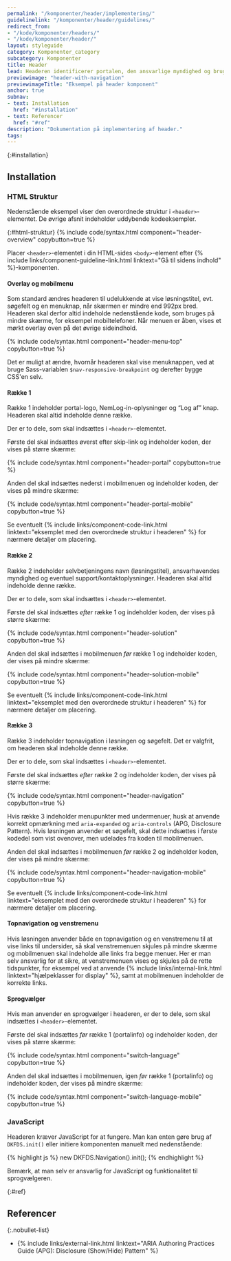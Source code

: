 ```yaml
---
permalink: "/komponenter/header/implementering/"
guidelinelink: "/komponenter/header/guidelines/"
redirect_from:
- "/kode/komponenter/headers/"
- "/kode/komponenter/header/"
layout: styleguide
category: Komponenter_category
subcategory: Komponenter
title: Header
lead: Headeren identificerer portalen, den ansvarlige myndighed og brugeren, der er logget ind med NemLog-in. Den fungerer også til navigation og overordnet styring af selvbetjeningsløsningen.
previewimage: "header-with-navigation"
previewimageTitle: "Eksempel på header komponent"
anchor: true
subnav:
- text: Installation
  href: "#installation"
- text: Referencer
  href: "#ref"
description: "Dokumentation på implementering af header."
tags:
---
```


{:#installation}
## Installation

### HTML Struktur

Nedenstående eksempel viser den overordnede struktur i `<header>`-elementet. De øvrige afsnit indeholder uddybende kodeeksempler.

{:#html-struktur}
{% include code/syntax.html component="header-overview" copybutton=true %}

Placer `<header>`-elementet i din HTML-sides `<body>`-element efter {% include links/component-guideline-link.html linktext="Gå til sidens indhold" %}-komponenten.

#### Overlay og mobilmenu

Som standard ændres headeren til udelukkende at vise løsningstitel, evt. søgefelt og en menuknap, når skærmen er mindre end 992px bred. Headeren skal derfor altid indeholde nedenstående kode, som bruges på mindre skærme, for eksempel mobiltelefoner. Når menuen er åben, vises et mørkt overlay oven på det øvrige sideindhold.

{% include code/syntax.html component="header-menu-top" copybutton=true %}

Det er muligt at ændre, hvornår headeren skal vise menuknappen, ved at bruge Sass-variablen `$nav-responsive-breakpoint` og derefter bygge CSS'en selv.

#### Række 1

Række 1 indeholder portal-logo, NemLog-in-oplysninger og “Log af” knap. Headeren skal altid indeholde denne række.

Der er to dele, som skal indsættes i `<header>`-elementet. 

Første del skal indsættes øverst efter skip-link og indeholder koden, der vises på større skærme:

{% include code/syntax.html component="header-portal" copybutton=true %}

Anden del skal indsættes nederst i mobilmenuen og indeholder koden, der vises på mindre skærme:

{% include code/syntax.html component="header-portal-mobile" copybutton=true %}

Se eventuelt {% include links/component-code-link.html linktext="eksemplet med den overordnede struktur i headeren" %} for nærmere detaljer om placering.

#### Række 2

Række 2 indeholder selvbetjeningens navn (løsningstitel), ansvarhavendes myndighed og eventuel support/kontaktoplysninger. Headeren skal altid indeholde denne række.

Der er to dele, som skal indsættes i `<header>`-elementet. 

Første del skal indsættes <em>efter</em> række 1 og indeholder koden, der vises på større skærme:

{% include code/syntax.html component="header-solution" copybutton=true %}

Anden del skal indsættes i mobilmenuen <em>før</em> række 1 og indeholder koden, der vises på mindre skærme:

{% include code/syntax.html component="header-solution-mobile" copybutton=true %}

Se eventuelt {% include links/component-code-link.html linktext="eksemplet med den overordnede struktur i headeren" %} for nærmere detaljer om placering.

#### Række 3

Række 3 indeholder topnavigation i løsningen og søgefelt. Det er valgfrit, om headeren skal indeholde denne række.

Der er to dele, som skal indsættes i `<header>`-elementet. 

Første del skal indsættes <em>efter</em> række 2 og indeholder koden, der vises på større skærme:

{% include code/syntax.html component="header-navigation" copybutton=true %}

Hvis række 3 indeholder menupunkter med undermenuer, husk at anvende korrekt opmærkning med `aria-expanded` og `aria-controls` (APG, Disclosure Pattern). Hvis løsningen anvender et søgefelt, skal dette indsættes i første kodedel som vist ovenover, men udelades fra koden til mobilmenuen. 

Anden del skal indsættes i mobilmenuen <em>før</em> række 2 og indeholder koden, der vises på mindre skærme:

{% include code/syntax.html component="header-navigation-mobile" copybutton=true %}

Se eventuelt {% include links/component-code-link.html linktext="eksemplet med den overordnede struktur i headeren" %} for nærmere detaljer om placering.

#### Topnavigation og venstremenu

Hvis løsningen anvender både en topnavigation og en venstremenu til at vise links til undersider, så skal venstremenuen skjules på mindre skærme og mobilmenuen skal indeholde alle links fra begge menuer. Her er man selv ansvarlig for at sikre, at venstremenuen vises og skjules på de rette tidspunkter, for eksempel ved at anvende {% include links/internal-link.html linktext="hjælpeklasser for display" %}, samt at mobilmenuen indeholder de korrekte links.

#### Sprogvælger

Hvis man anvender en sprogvælger i headeren, er der to dele, som skal indsættes i `<header>`-elementet.

Første del skal indsættes <em>før</em> række 1 (portalinfo) og indeholder koden, der vises på større skærme:

{% include code/syntax.html component="switch-language" copybutton=true %}

Anden del skal indsættes i mobilmenuen, igen <em>før</em> række 1 (portalinfo) og indeholder koden, der vises på mindre skærme:

{% include code/syntax.html component="switch-language-mobile" copybutton=true %}

### JavaScript

Headeren kræver JavaScript for at fungere. Man kan enten gøre brug af `DKFDS.init()` eller initiere komponenten manuelt med nedenstående:

{% highlight js %}
new DKFDS.Navigation().init();
{% endhighlight %}

Bemærk, at man selv er ansvarlig for JavaScript og funktionalitet til sprogvælgeren.

{:#ref}
## Referencer

{:.nobullet-list}
- {% include links/external-link.html linktext="ARIA Authoring Practices Guide (APG): Disclosure (Show/Hide) Pattern" %}